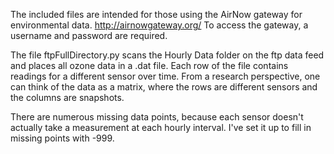 The included files are intended for those using the AirNow gateway for environmental data.
http://airnowgateway.org/
To access the gateway, a username and password are required.

The file ftpFullDirectory.py scans the Hourly Data folder on the ftp data feed and places all
ozone data in a .dat file. Each row of the file contains readings for a different sensor over
time. From a research perspective, one can think of the data as a matrix, where the rows are
different sensors and the columns are snapshots.

There are numerous missing data points, because each sensor doesn't actually take a measurement
at each hourly interval. I've set it up to fill in missing points with -999.